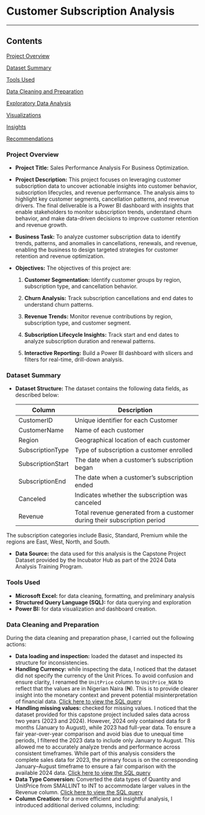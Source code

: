 # Customer Subscription Analysis
---

## Contents

[Project Overview](#project-overview)

[Dataset Summary](#dataset-summary)

[Tools Used](#tools-used)

[Data Cleaning and Preparation](#data-cleaning-and-preparation)

[Exploratory Data Analysis](#exploratory-data-analysis)

[Visualizations](#visualizations)

[Insights](#insights)

[Recommendations](#recommendations)

### Project Overview 

- **Project Title:** Sales Performance Analysis For Business Optimization.

- **Project Description:** This project focuses on leveraging customer subscription data to uncover actionable insights into customer behavior, subscription lifecycles, and revenue performance. The analysis aims to highlight key customer segments, cancellation patterns, and revenue drivers. The final deliverable is a Power BI dashboard with insights that enable stakeholders to monitor subscription trends, understand churn behavior, and make data-driven decisions to improve customer retention and revenue growth.

- **Business Task:** To analyze customer subscription data to identify trends, patterns, and anomalies in cancellations, renewals, and revenue, enabling the business to design targeted strategies for customer retention and revenue optimization.

- **Objectives:** The objectives of this project are:
  1. **Customer Segmentation:** Identify customer groups by region, subscription type, and cancellation behavior.

  2. **Churn Analysis:** Track subscription cancellations and end dates to understand churn patterns.

  3. **Revenue Trends:** Monitor revenue contributions by region, subscription type, and customer segment.

  4. **Subscription Lifecycle Insights:** Track start and end dates to analyze subscription duration and renewal patterns.

  5. **Interactive Reporting:** Build a Power BI dashboard with slicers and filters for real-time, drill-down analysis.
	
	
 ### Dataset Summary

- **Dataset Structure:** The dataset contains the following data fields, as described below:

	| Column               | Description                                                              |
	|----------------------|--------------------------------------------------------------------------| 
	| CustomerID           | Unique identifier for each Customer                                      |
	| CustomerName         | Name of each customer                                                    |
	| Region               | Geographical location of each customer                                   | 
	| SubscriptionType     | Type of subscription a customer enrolled                                 |
	| SubscriptionStart    | The date when a customer’s subscription began                            |
  | SubscriptionEnd      | The date when a customer’s subscription ended                            |
	| Canceled             | Indicates whether the subscription was canceled                          |
  | Revenue              | Total revenue generated from a customer during their subscription period |

The subscription categories include Basic, Standard, Premium while the regions are East, West, North, and South.

- **Data Source:** the data used for this analysis is the Capstone Project Dataset provided by the Incubator Hub as part of the 2024 Data Analysis Training Program.

### Tools Used

- **Microsoft Excel:** for data cleaning, formatting, and preliminary analysis
- **Structured Query Language (SQL):** for data querying and exploration
- **Power BI:** for data visualization and dashboard creation.

### Data Cleaning and Preparation
During the data cleaning and preparation phase, I carried out the following actions:
- **Data loading and inspection:** loaded the dataset and inspected its structure for inconsistencies.
- **Handling Currency:** while inspecting the data, I noticed that the dataset did not specify the currency of the Unit Prices. To avoid confusion and ensure clarity, I renamed the `UnitPrice` column to `UnitPrice_NGN` to reflect that the values are in Nigerian Naira (₦). This is to provide clearer insight into the monetary context and prevent potential misinterpretation of financial data. [Click here to view the SQL query](https://github.com/Winner360/My_first_project/blob/main/Analysis1.sql#L3-L5)
- **Handling missing values:** checked for missing values. I noticed that the dataset provided for this capstone project included sales data across two years (2023 and 2024). However, 2024 only contained data for 8 months (January to August), while 2023 had full-year data. To ensure a fair year-over-year comparison and avoid bias due to unequal time periods, I filtered the 2023 data to include only January to August. This allowed me to accurately analyze trends and performance across consistent timeframes. While part of this analysis considers the complete sales data for 2023, the primary focus is on the corresponding January–August timeframe to ensure a fair comparison with the available 2024 data. [Click here to view the SQL query](https://github.com/Winner360/My_first_project/blob/main/Analysis1.sql#L7-L12)
- **Data Type Conversion:** Converted the data types of Quantity and UnitPrice from SMALLINT to INT to accommodate larger values in the Revenue column. [Click here to view the SQL query](https://github.com/Winner360/My_first_project/blob/main/Analysis1.sql#L16-L21)
- **Column Creation:** for a more efficient and insightful analysis, I introduced additional derived columns, including:
